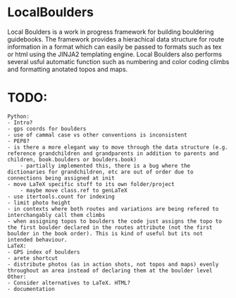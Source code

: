 # LocalBoulders
 Local Boulders is a work in progress framework for building bouldering guidebooks. The framework provides a hierachical data structure for route information in a format which can easily be passed to formats such as tex or html using the JINJA2 templating engine. Local Boulders also performs several usful automatic function such as numbering and color coding climbs and formatting anotated topos and maps. 

# TODO:
	Python:
	- Intro?
	- gps coords for boulders
	- use of cammal case vs other conventions is inconsistent
	- PEP8?
	- is there a more elegant way to move through the data structure (e.g. reference grandchildren and grandparents in addition to parents and children, book.boulders or boulders.book)
	    - partially implemented this, there is a bug where the dictionaries for grandchildren, etc are out of order due to connections being assigned at init
	- move LaTeX specific stuff to its own folder/project
        - maybe move class.ref to genLaTeX
    - use itertools.count for indexing
    - limit photo height
    - in contexts where both routes and variations are being refered to interchangably call them climbs
	- when assigning topos to boulders the code just assigns the topo to the first boulder declared in the routes attribute (not the first boulder in the book order). This is kind of useful but its not intended behaviour.
    LaTeX:
    - GPS index of boulders
    - arete shortcut
    - distribute photos (as in action shots, not topos and maps) evenly throughout an area instead of declaring them at the boulder level
    Other:
    - Consider alternatives to LaTeX. HTML?
    - documentation